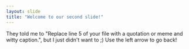 ```yaml
---
layout: slide
title: "Welcome to our second slide!"
---
```

They told me to "Replace line 5 of your file with a quotation or meme and witty caption.", but I just didn't want to ;)
Use the left arrow to go back!
